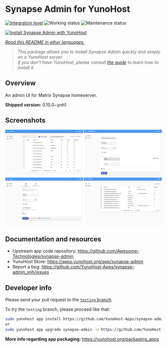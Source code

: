 <!--
N.B.: This README was automatically generated by <https://github.com/YunoHost/apps/tree/master/tools/readme_generator>
It shall NOT be edited by hand.
-->

# Synapse Admin for YunoHost

[![Integration level](https://dash.yunohost.org/integration/synapse-admin.svg)](https://dash.yunohost.org/appci/app/synapse-admin) ![Working status](https://ci-apps.yunohost.org/ci/badges/synapse-admin.status.svg) ![Maintenance status](https://ci-apps.yunohost.org/ci/badges/synapse-admin.maintain.svg)

[![Install Synapse Admin with YunoHost](https://install-app.yunohost.org/install-with-yunohost.svg)](https://install-app.yunohost.org/?app=synapse-admin)

*[Read this README in other languages.](./ALL_README.md)*

> *This package allows you to install Synapse Admin quickly and simply on a YunoHost server.*  
> *If you don't have YunoHost, please consult [the guide](https://yunohost.org/install) to learn how to install it.*

## Overview

An admin UI for Matrix Synapse homeserver. 


**Shipped version:** 0.10.0~ynh1

## Screenshots

![Screenshot of Synapse Admin](./doc/screenshots/screenshots.jpg)

## Documentation and resources

- Upstream app code repository: <https://github.com/Awesome-Technologies/synapse-admin>
- YunoHost Store: <https://apps.yunohost.org/app/synapse-admin>
- Report a bug: <https://github.com/YunoHost-Apps/synapse-admin_ynh/issues>

## Developer info

Please send your pull request to the [`testing` branch](https://github.com/YunoHost-Apps/synapse-admin_ynh/tree/testing).

To try the `testing` branch, please proceed like that:

```bash
sudo yunohost app install https://github.com/YunoHost-Apps/synapse-admin_ynh/tree/testing --debug
or
sudo yunohost app upgrade synapse-admin -u https://github.com/YunoHost-Apps/synapse-admin_ynh/tree/testing --debug
```

**More info regarding app packaging:** <https://yunohost.org/packaging_apps>
